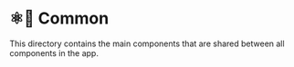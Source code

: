 # ⚛️🤝 Common
This directory contains the main components that are shared between all components in the app.
